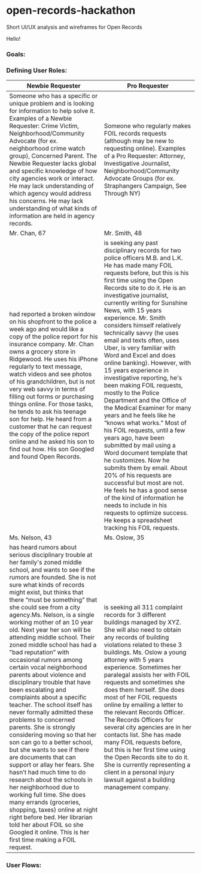 # open-records-hackathon
Short UI/UX analysis and wireframes for Open Records

Hello!
### Goals:

### Defining User Roles:

| Newbie Requester | Pro Requester |  
|------------------|------------------|
| Someone who has a specific or unique problem and is looking for information to help solve it. Examples of a Newbie Requester: Crime Victim, Neighborhood/Community Advocate (for ex. neighborhood crime watch group), Concerned Parent. The Newbie Requester lacks global and specific knowledge of how city agencies work or interact. He may lack understanding of which agency would address his concerns. He may lack understanding of what kinds of information are held in agency records. | Someone who regularly makes FOIL records requests (although may be new to requesting online). Examples of a Pro Requester: Attorney, Investigative Journalist, Neighborhood/Community Advocate Groups (for ex. Straphangers Campaign, See Through NY) |
| Mr. Chan, 67 | Mr. Smith, 48 |
| had reported a broken window on his shopfront to the police a week ago and would like a copy of the police report for his insurance company. Mr. Chan owns a grocery store in Ridgewood. He uses his iPhone regularly to text message, watch videos and see photos of his grandchildren, but is not very web savvy in terms of filling out forms or purchasing things online. For those tasks, he tends to ask his teenage son for help. He heard from a customer that he can request the copy of the police report online and he asked his son to find out how. His son Googled and found Open Records. | is seeking any past disciplinary records for two police officers M.B. and L.K. He has made many FOIL requests before, but this is his first time using the Open Records site to do it. He is an investigative journalist, currently writing for Sunshine News, with 15 years experience. Mr. Smith considers himself relatively technically savvy (he uses email and texts often, uses Uber, is very familiar with Word and Excel and does online banking). However, with 15 years experience in investigative reporting, he's been making FOIL requests, mostly to the Police Department and the Office of the Medical Examiner for many years and  he feels like he “knows what works.” Most of his FOIL requests, until a few years ago, have been submitted by mail using a Word document template that he customizes. Now he submits them by email. About 20% of his requests are successful but most are not. He feels he has a good sense of the kind of information he needs to include in his requests to optimize success. He keeps a spreadsheet tracking his FOIL requests. |
| Ms. Nelson, 43 | Ms. Oslow, 35 |
| has heard rumors about serious disciplinary trouble at her family's zoned middle school, and wants to see if the rumors are founded. She is not sure what kinds of records might exist, but thinks that there “must be something” that she could see from a city agency.Ms. Nelson,  is a single working mother of an 10 year old. Next year her son will be attending middle school. Their zoned middle school has had a "bad reputation” with occasional rumors among certain vocal neighborhood parents about violence and disciplinary trouble that have been escalating and complaints about a specific teacher. The school itself has never formally admitted these problems to concerned parents. She is strongly considering moving so that her son can go to a better school, but she wants to see if there are documents that can support or allay her fears. She hasn’t had much time to do research about the schools in her neighborhood due to working full time. She does many errands (groceries, shopping, taxes) online at night right before bed. Her librarian told her about FOIL so she Googled it online. This is her first time making a FOIL request. | is seeking all 311 complaint records for 3 different buildings managed by XYZ. She will also need to obtain any records of building violations related to these 3 buildings. Ms. Oslow a young attorney with 5 years experience. Sometimes her paralegal assists her with FOIL requests and sometimes she does them herself. She does most of her FOIL requests online by emailing a letter to the relevant Records Officer. The Records Officers for several city agencies are in her contacts list. She has made many FOIL requests before, but this is her first time using the Open Records site to do it. She is currently representing a client in a personal injury lawsuit against a building management company. |

### User Flows:




